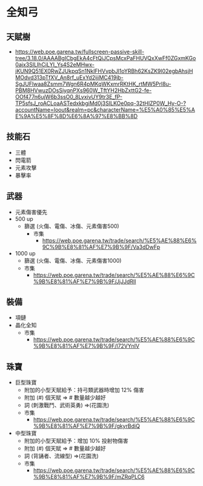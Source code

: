 # 全知弓
## 天賦樹
- https://web.poe.garena.tw/fullscreen-passive-skill-tree/3.18.0/AAAABgICbgEkA4cFtQiJCpsMcxPaFHUVQxXwFf0ZGxmKGo0ajx3SILIhCiLYI_Ys4S2eMHwx-jKUN9Q51EX0RwZJUkpqSn1NklFHVvpbJl1oYRBh62KsZK9l02egbAhsjHMOdvd313pTfXV_An8rf_uExYd2ijiMC419jb-SgJUFlwaa8Zsmm7Wgn6R4pMKqWKxmrRKtHK_rtMW5Prl8u-PBM8HVwuzDOsSiyqnPXs960W_TftYH2HbZxttG2-fe-OOf477n6ujW6b3ssO0_8LvxivUY9tr3E_fP-TP5sfsJ_roACLoaASTedxkbgiMd0j3SILKOe0pq-32tHIZP0W_Hy-O-?accountName=loout&realm=pc&characterName=%E5%A0%85%E5%AE%9A%E5%8F%8D%E6%8A%97%E8%BB%8D

## 技能石
  - 三體
  - 閃電箭
  - 元素攻擊
  - 暴擊率

## 武器
- 元素傷害優先
- 500 up
  - 篩選 (火傷、電傷、冰傷、元素傷害500)
    - 市集
      - https://web.poe.garena.tw/trade/search/%E5%AE%88%E6%9C%9B%E8%81%AF%E7%9B%9F/Va3dDwFp 
- 1000 up
  - 篩選 (火傷、電傷、冰傷、元素傷害1000)
  - 市集
    -  https://web.poe.garena.tw/trade/search/%E5%AE%88%E6%9C%9B%E8%81%AF%E7%9B%9F/JjJJdRIl

## 裝備
- 項鏈 
- 晶化全知
    - 市集
      - https://web.poe.garena.tw/trade/search/%E5%AE%88%E6%9C%9B%E8%81%AF%E7%9B%9F/l72VYnIV

## 珠寶
- 巨型珠寶
  -  附加的小型天賦給予：持弓類武器時增加 12% 傷害
  -  附加 (#) 個天賦  => # 數量越少越好
  -  詞 (刺激戰鬥、武術英勇) =>(花園洗)
  - 市集
    - https://web.poe.garena.tw/trade/search/%E5%AE%88%E6%9C%9B%E8%81%AF%E7%9B%9F/gkyrBdiQ
- 中型珠寶
  - 附加的小型天賦給予：增加 10% 投射物傷害
  -  附加 (#) 個天賦  => # 數量越少越好
  -  詞 (背誦者、流線型)  =>(花園洗)
  - 市集
    - https://web.poe.garena.tw/trade/search/%E5%AE%88%E6%9C%9B%E8%81%AF%E7%9B%9F/mZRqPLC6 
